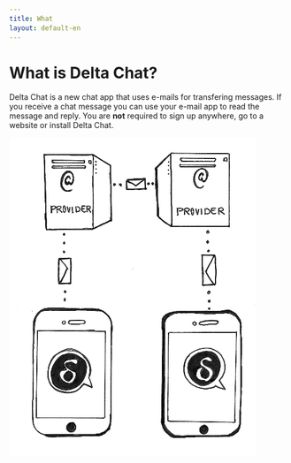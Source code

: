 ```yaml
---
title: What
layout: default-en
---
```


# What is Delta Chat? 


Delta Chat is a new chat app that uses e-mails for transfering messages. 
If you receive a chat message you can use your e-mail app to read the
message and reply. You are **not** required to sign up anywhere, go to a website
or install Delta Chat.

<img src="../assets/home/delta-what.png" />


